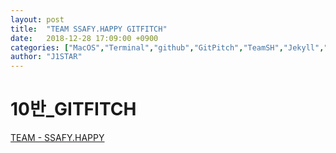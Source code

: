 ```yaml
---
layout: post
title:  "TEAM SSAFY.HAPPY GITFITCH"
date:   2018-12-28 17:09:00 +0900
categories: ["MacOS","Terminal","github","GitPitch","TeamSH","Jekyll","Markdown"]
author: "J1STAR"
---
```


# **10반\_GITFITCH**
[TEAM - SSAFY.HAPPY](https://gitpitch.com/J1STAR/ssafyHappy)

